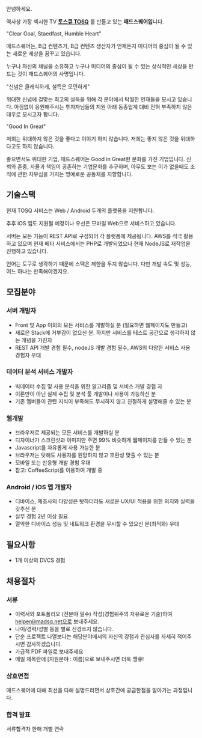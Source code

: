 안녕하세요.

역사상 가장 섹시한 TV **[토스큐 TOSQ](http://tosq.tv)** 를 만들고 있는 **매드스퀘어입**니다.

"Clear Goal, Staedfast, Humble Heart"

매드스퀘어는, B급 컨텐츠가, B급 컨텐츠 생산자가 언제든지 미디어의 중심이 될 수 있는 새로운 세상을 꿈꾸고 있습니다. 

누구나 자신의 채널을 소유하고 누구나 미디어의 중심이 될 수 있는 상식적인 세상을 만드는 것이 매드스퀘어의 사명입니다. 

"신념은 클래식하게, 설득은 모던하게"

위대한 신념에 걸맞는 최고의 설득을 위해 각 분야에서 탁월한 인재들을 모시고 있습니다. 
아낌없이 응원해주시는 투자자님들의 지원 아래 동종업계 대비 전혀 부족하지 않은 대우로 모시고자 합니다. 

"Good In Great" 

저희는 위대하지 않은 것을 좋다고 이야기 하지 않습니다. 
저희는 좋지 않은 것을 위대하다고도 하지 않습니다. 

좋으면서도 위대한 기업, 매드스퀘어는 Good in Great한 문화를 가진 기업입니다. 
신뢰와 존중, 자율과 책임이 공존하는 기업문화를 추구하며, 아무도 보는 이가 없을때도 조직에 관한 자부심을 가지는 명예로운 공동체를 지향합니다. 


## 기술스택

현재 TOSQ 서비스는 Web / Android 두개의 플랫폼을 지원합니다.

추후 iOS 앱도 지원될 예정이나 우선은 모바일 Web으로 서비스하고 있습니다.

서버는 모든 기능이 REST API로 구성되어 각 플랫폼에 제공됩니다. 
AWS를 적극 활용하고 있으며 현재 베타 서비스에서는 PHP로 개발되었으나 현재 NodeJS로 재작업을 진행하고 있습니다.

언어는 도구로 생각하기 때문에 스텍은 제한을 두지 않습니다. 다만 개발 속도 및 성능, 어느 하나는 만족해야겠지요.


## 모집분야

### 서버 개발자

* Front 및 App 이외의 모든 서비스를 개발하실 분 (필요하면 웹페이지도 만들고)
* 새로은 Stack에 거부감이 없으신 분. 하지만 서비스를 테스트 공간으로 생각하지 않는 개념을 가진자
* REST API 개발 경험 필수, nodeJS 개발 경험 필수, AWS의 다양한 서비스 사용 경험자 우대

### 데이터 분석 서비스 개발자

* 빅데이터 수집 및 사용 분석을 위한 알고리즘 및 서비스 개발 경험 자
* 이론만이 아닌 실제 수집 및 분석 툴 개발이나 사용이 가능하신 분
* 기존 멤버들이 관련 지식이 부족해도 무시하지 않고 친절하게 설명해줄 수 있는 분

### 웹개발 

* 브라우저로 제공되는 모든 서비스를 개발하실 분
* 디자이너가 스크린샷과 이미지만 주면 99% 비슷하게 웹페이지를 만들 수 있는 분
* Javascript를 자유롭게 사용 가능한 분
* 브라우저는 탓해도 사용자를 원망하지 않고 호환성 맞출 수 있는 분
* 모바일 또는 반응형 개발 경험 우대
* 참고: CoffeeScript를 이용하여 개발 중

### Android / iOS 앱 개발자

* 디바이스, 제조사의 다양성은 탓하더라도 새로운 UX/UI 적용을 위한 의지와 실력을 갖추신 분
* 실무 경험 2년 이상 필요
* 열악한 디바이스 성능 및 네트워크 환경을 무시할 수 있으신 분(최적화) 우대

## 필요사항

* 1개 이상의 DVCS 경험


## 채용절차

### 서류

* 이력서와 포트폴리오 (전분야 필수) 작성(경험위주의 자유로운 기술)하여 helper@madsq.net으로 보내주세요. 
* 나이/경력/성별 등을 별로 신경쓰지 않습니다. 
* 단순 프로젝트 나열보다는 해당분야에서의 자신의 강점과 관심사를 자세히 적어주시면 감사하겠습니다. 
* 가급적 PDF 파일로 보내주세요 
* 메일 제목란에 [지원분야 : 이름]으로 보내주시면 더욱 땡큐!

### 상호면접

매드스퀘어에 대해 최선을 다해 설명드리면서 상호간에 궁금한점을 알아가는 과정입니다.  

### 합격 발표 

서류합격자 한해 개별 연락
